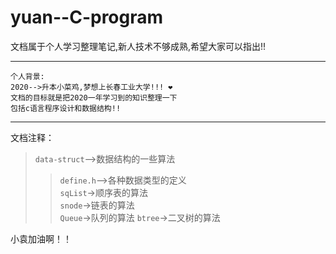 # yuan--C-program
文档属于个人学习整理笔记,新人技术不够成熟,希望大家可以指出!!
***
```
个人背景:
2020-->升本小菜鸡,梦想上长春工业大学!!! ❤
文档的目标就是把2020一年学习到的知识整理一下
包括c语言程序设计和数据结构!!
```
***
文档注释：
>`data-struct`-->数据结构的一些算法  
>>`define.h`-->各种数据类型的定义  
>>`sqList`->顺序表的算法  
>>`snode`->链表的算法  
>>`Queue`->队列的算法
>>`btree`->二叉树的算法  

<kbd>小袁加油啊！！</kbd>